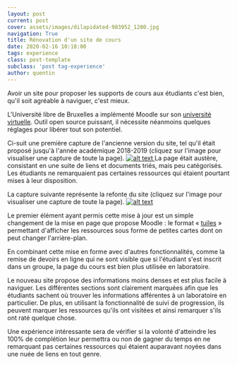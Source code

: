 ```yaml
---
layout: post
current: post
cover: assets/images/dilapidated-983952_1280.jpg
navigation: True
title: Rénovation d'un site de cours
date: 2020-02-16 10:18:00
tags: experience
class: post-template
subclass: 'post tag-experience'
author: quentin
---
```


Avoir un site pour proposer les supports de cours aux étudiants c'est bien, qu'il soit agréable à naviguer, c'est mieux.

L'Université libre de Bruxelles a implémenté Moodle sur son [université virtuelle](https://uv.ulb.ac.be/).
Outil open source puissant, il nécessite néanmoins quelques réglages pour libérer tout son potentiel.

Ci-suit une première capture de l'ancienne version du site, tel qu'il était proposé jusqu'à l'année académique 2018-2019 (cliquez sur l'image pour visualiser une capture de toute la page).
<a href="assets/images/renovation/H473-old-full.png" target="_blank_" >
<img src="assets/images/renovation/H473-old-crop.png" alt="alt text" >
</a>
La page était austère, consistant en une suite de liens et documents triés, mais peu catégorisés.
Les étudiants ne remarquaient pas certaines ressources qui étaient pourtant mises à leur disposition.

La capture suivante représente la refonte du site (cliquez sur l'image pour visualiser une capture de toute la page).
<a href="assets/images/renovation/H473-new-full.png" target="_blank_" >
<img src="assets/images/renovation/H473-new-crop.png" alt="alt text" >
</a>

Le premier élément ayant permis cette mise à jour est un simple changement de la mise en page que propose Moodle : le format « [tuiles](https://moodle.org/plugins/format_tiles) » permettant d'afficher les ressources sous forme de petites cartes dont on peut changer l'arrière-plan.

En combinant cette mise en forme avec d'autres fonctionnalités, comme la remise de devoirs en ligne qui ne sont visible que si l'étudiant s'est inscrit dans un groupe, la page du cours est bien plus utilisée en laboratoire.

Le nouveau site propose des informations moins denses et est plus facile à naviguer.
Les différentes sections sont clairement marquées afin que les étudiants sachent où trouver les informations afférentes à un laboratoire en particulier.
De plus, en utilisant la fonctionnalité de suivi de progression, ils peuvent marquer les ressources qu'ils ont visitées et ainsi remarquer s'ils ont raté quelque chose.

Une expérience intéressante sera de vérifier si la volonté d'atteindre les 100% de complétion leur permettra ou non de gagner du temps en ne remarquant pas certaines ressources qui étaient auparavant noyées dans une nuée de liens en tout genre.
